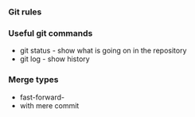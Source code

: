 ### Git rules

### Useful git commands
- git status - show what is going on in the repository 
- git log - show history


### Merge types
- fast-forward-
- with mere commit